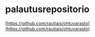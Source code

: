 # palautusrepositorio

[https://github.com/rautiais/ohtuvarasto](https://github.com/rautiais/ohtuvarasto)